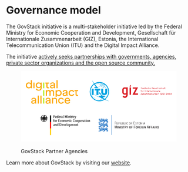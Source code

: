 # Governance model

The GovStack initiative is a multi-stakeholder initiative led by the Federal Ministry for Economic Cooperation and Development, Gesellschaft für Internationale Zusammenarbeit (GIZ), Estonia, the International Telecommunication Union (ITU) and the Digital Impact Alliance.&#x20;

The initiative [actively seeks partnerships with governments, agencies, private sector organizations and the open source community.](https://www.govstack.global/join-the-community/)

<figure><img src="../../.gitbook/assets/Screenshot 2022-09-06 162507-overlay.png" alt=""><figcaption><p>GovStack Partner Agencies</p></figcaption></figure>

Learn more about GovStack by visiting our [website](https://www.govstack.global/).
